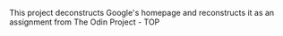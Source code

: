 This project deconstructs Google's homepage and reconstructs it as an assignment from The Odin Project - TOP